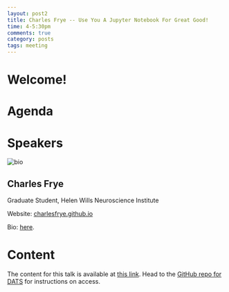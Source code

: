 ```yaml
---
layout: post2
title: Charles Frye -- Use You A Jupyter Notebook For Great Good!
time: 4-5:30pm
comments: true
category: posts
tags: meeting
---
```


# Welcome!

# Agenda

# Speakers

![bio]({{site.url}}/bioimages/frye.png)

## Charles Frye
Graduate Student, Helen Wills Neuroscience Institute


Website: [charlesfrye.github.io](https://charlesfrye.github.io/)

Bio: [here](https://charlesfrye.github.io/about/).

# Content

The content for this talk is available at
[this link](https://github.com/BIDS/dats/tree/master/code_examples/JupyterNotebookForGreatGood).
Head to the
[GitHub repo for DATS](https://github.com/BIDS/dats)
for instructions on access.

